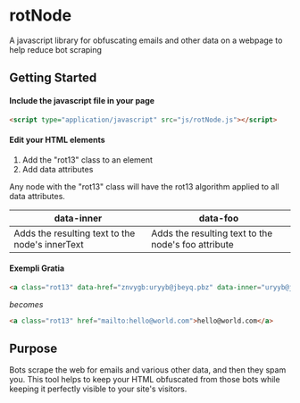 # rotNode
A javascript library for obfuscating emails and other data on a webpage to help reduce bot scraping

## Getting Started

#### Include the javascript file in your page

```html
<script type="application/javascript" src="js/rotNode.js"></script>
```

#### Edit your HTML elements

1. Add the "rot13" class to an element
2. Add data attributes

Any node with the "rot13" class will have the rot13 algorithm applied to all data attributes.

data-inner | data-foo
------------ | -------------
Adds the resulting text to the node's innerText | Adds the resulting text to the node's foo attribute

#### Exempli Gratia

```html
<a class="rot13" data-href="znvygb:uryyb@jbeyq.pbz" data-inner="uryyb@jbeyq.pbz"></a>
```
*becomes*
```html
<a class="rot13" href="mailto:hello@world.com">hello@world.com</a>
```

## Purpose

Bots scrape the web for emails and various other data, and then they spam you. This tool helps to keep your HTML obfuscated from those bots while keeping it perfectly visible to your site's visitors.
